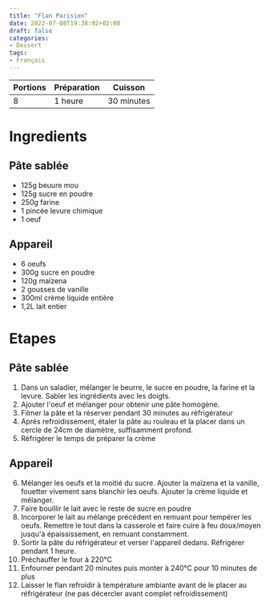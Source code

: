 ```yaml
---
title: "Flan Parisien"
date: 2022-07-08T19:38:02+02:00
draft: false
categories:
- Dessert
tags:
- Français
---
```


| Portions | Préparation | Cuisson    |
|----------|-------------|------------|
| 8        | 1 heure     | 30 minutes |

# Ingredients

## Pâte sablée

- 125g beuure mou
- 125g sucre en poudre
- 250g farine
- 1 pincée levure chimique
- 1 oeuf

## Appareil

- 6 oeufs
- 300g sucre en poudre
- 120g maïzena
- 2 gousses de vanille
- 300ml crème liquide entière
- 1,2L lait entier

# Etapes

## Pâte sablée

1) Dans un saladier, mélanger le beurre, le sucre en poudre, la farine et la levure. Sabler les ingrédients avec les doigts.
2) Ajouter l'oeuf et mélanger pour obtenir une pâte homogène.
3) Filmer la pâte et la réserver pendant 30 minutes au réfrigérateur
4) Après refroidissement, étaler la pâte au rouleau et la placer dans un cercle de 24cm de diamètre, suffisamment profond.
5) Réfrigérer le temps de préparer la crème

## Appareil

6) Mélanger les oeufs et la moitié du sucre. Ajouter la maïzena et la vanille, fouetter vivement sans blanchir les oeufs. Ajouter la crème liquide et mélanger.
7) Faire bouillir le lait avec le reste de sucre en poudre
8) Incorporer le lait au mélange précédent en remuant pour tempérer les oeufs. Remettre le tout dans la casserole et faire cuire à feu doux/moyen jusqu'à épaississement, en remuant constamment.
9) Sortir la pâte du réfrigérateur et verser l'appareil dedans. Réfrigérer pendant 1 heure.
10) Préchauffer le four à 220°C
11) Enfourner pendant 20 minutes puis monter à 240°C pour 10 minutes de plus
12) Laisser le flan refroidir à température ambiante avant de le placer au réfrigérateur (ne pas décercler avant complet refroidissement)
